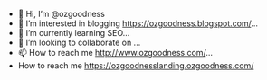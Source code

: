 - 👋 Hi, I’m @ozgoodness
- 👀 I’m interested in blogging https://ozgoodness.blogspot.com/...
- 🌱 I’m currently learning SEO...
- 💞️ I’m looking to collaborate on ...
- 📫 How to reach me http://www.ozgoodness.com/...
- How to reach me https://ozgoodnesslanding.ozgoodness.com/

<!---
ozgoodness/ozgoodness is a ✨ special ✨ repository because its `README.md` (this file) appears on your GitHub profile.
You can click the Preview link to take a look at your changes.
--->
